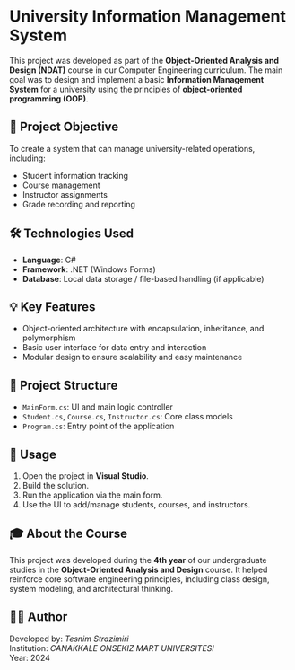 # University Information Management System

This project was developed as part of the **Object-Oriented Analysis and Design (NDAT)** course in our Computer Engineering curriculum. The main goal was to design and implement a basic **Information Management System** for a university using the principles of **object-oriented programming (OOP)**.

## 📌 Project Objective

To create a system that can manage university-related operations, including:

- Student information tracking
- Course management
- Instructor assignments
- Grade recording and reporting

## 🛠️ Technologies Used

- **Language**: C#
- **Framework**: .NET (Windows Forms)
- **Database**: Local data storage / file-based handling (if applicable)

## 💡 Key Features

- Object-oriented architecture with encapsulation, inheritance, and polymorphism
- Basic user interface for data entry and interaction
- Modular design to ensure scalability and easy maintenance

## 📁 Project Structure

- `MainForm.cs`: UI and main logic controller
- `Student.cs`, `Course.cs`, `Instructor.cs`: Core class models
- `Program.cs`: Entry point of the application

## 🧪 Usage

1. Open the project in **Visual Studio**.
2. Build the solution.
3. Run the application via the main form.
4. Use the UI to add/manage students, courses, and instructors.

## 🎓 About the Course

This project was developed during the **4th year** of our undergraduate studies in the **Object-Oriented Analysis and Design** course. It helped reinforce core software engineering principles, including class design, system modeling, and architectural thinking.

## 👩‍💻 Author

Developed by: *Tesnim Strazimiri*  
Institution: *CANAKKALE ONSEKIZ MART UNIVERSITESI*  
Year: 2024  
